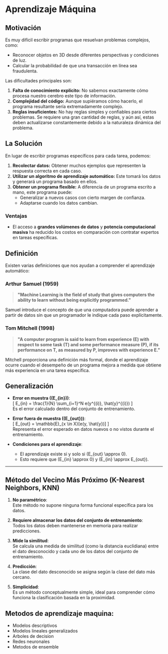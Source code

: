 # Aprendizaje Máquina  

## Motivación  

Es muy difícil escribir programas que resuelvan problemas complejos, como:  

- Reconocer objetos en 3D desde diferentes perspectivas y condiciones de luz.  
- Calcular la probabilidad de que una transacción en línea sea fraudulenta.  

Las dificultades principales son:  

1. **Falta de conocimiento explícito:** No sabemos exactamente cómo procesa nuestro cerebro este tipo de información.  
2. **Complejidad del código:** Aunque supiéramos cómo hacerlo, el programa resultante sería extremadamente complejo.  
3. **Reglas insuficientes:** No hay reglas simples y confiables para ciertos problemas. Se requiere una gran cantidad de reglas, y aún así, estas deben actualizarse constantemente debido a la naturaleza dinámica del problema.  

## La Solución  

En lugar de escribir programas específicos para cada tarea, podemos:  

1. **Recolectar datos:** Obtener muchos ejemplos que representen la respuesta correcta en cada caso.  
2. **Utilizar un algoritmo de aprendizaje automático:** Este tomará los datos y generará un programa basado en ellos.  
3. **Obtener un programa flexible:** A diferencia de un programa escrito a mano, este programa puede:  
   - Generalizar a nuevos casos con cierto margen de confianza.  
   - Adaptarse cuando los datos cambian.  

### Ventajas  

- El acceso a **grandes volúmenes de datos** y **potencia computacional masiva** ha reducido los costos en comparación con contratar expertos en tareas específicas.  

## Definición  

Existen varias definiciones que nos ayudan a comprender el aprendizaje automático:  

### Arthur Samuel (1959)  
> **"Machine Learning is the field of study that gives computers the ability to learn without being explicitly programmed."**  

Samuel introduce el concepto de que una computadora puede aprender a partir de datos sin que un programador le indique cada paso explícitamente.  

### Tom Mitchell (1998)  
> **"A computer program is said to learn from experience (E) with respect to some task (T) and some performance measure (P), if its performance on T, as measured by P, improves with experience E."**  

Mitchell proporciona una definición más formal, donde el aprendizaje ocurre cuando el desempeño de un programa mejora a medida que obtiene más experiencia en una tarea específica.

## Generalización  

- **Error en muestra (\(E_{in}\))**:  
  \[
  E_{in} = \frac{1}{N} \sum_{i=1}^N e(y^{(i)}, \hat{y}^{(i)})
  \]  
  Es el error calculado dentro del conjunto de entrenamiento.  

- **Error fuera de muestra (\(E_{out}\))**:  
  \[
  E_{out} = \mathbb{E}_{x \in X}[e(y, \hat{y})]
  \]  
  Representa el error esperado en datos nuevos o no vistos durante el entrenamiento.  

- **Condiciones para el aprendizaje**:  
  - El aprendizaje existe si y solo si \(E_{out} \approx 0\).  
  - Esto requiere que \(E_{in} \approx 0\) y \(E_{in} \approx E_{out}\).  

---

## Método del Vecino Más Próximo (K-Nearest Neighbors, KNN)  

1. **No paramétrico**:  
   Este método no supone ninguna forma funcional específica para los datos.  

2. **Requiere almacenar los datos del conjunto de entrenamiento**:  
   Todos los datos deben mantenerse en memoria para realizar predicciones.  

3. **Mide la similitud**:  
   Se calcula una medida de similitud (como la distancia euclidiana) entre el dato desconocido y cada uno de los datos del conjunto de entrenamiento.  

4. **Predicción**:  
   La clase del dato desconocido se asigna según la clase del dato más cercano.  

5. **Simplicidad**:  
   Es un método conceptualmente simple, ideal para comprender cómo funciona la clasificación basada en la proximidad.  

## Metodos de aprendizaje maquina:
- Modelos descriptivos
- Modelos lineales generalizados
- Arboles de decision
- Redes neuronales
- Metodos de ensemble